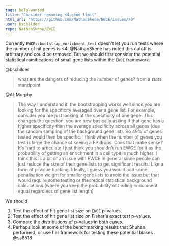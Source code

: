 ```yaml
---
tags: help-wanted
title: "Consider removing <4 gene limit"
html_url: "https://github.com/NathanSkene/EWCE/issues/79"
user: bschilder
repo: NathanSkene/EWCE
---
```


Currently `EWCE::bootstrap_enrichment_test` doesn't let you run tests where the number of hit genes is <4. @NathanSkene has noted this cutoff is arbitrary and could be removed. But we should first consider the potential statistical ramifications of small gene lists within the `EWCE` framework.

@bschilder 
> what are the dangers of reducing the number of genes? from a stats standpoint

@Al-Murphy 
> The way I understand it, the bootstrapping works well since you are looking for the specificity averaged over a gene list. For example, consider you are just looking at the specificity of one gene. This changes the question, you are now basically asking if that gene has a higher specificity than the average specificity across all genes (due the random sampling of the background gene list). So 49% of genes tested would then be specific. I think when the number of genes you test is large the chance of seeing a FP drops. Does that make sense? It's hard to articulate
>I just think you shouldn't run EWCE for it as the probability of getting an enrichment in a cell type is much higher. I think this is a bit of an issue with EWCE in general since people can just reduce the size of their gene lists to get significant results. Like a form of p-value hacking. Ideally, I guess you would add some penalisation weight for smaller gene lists to avoid the issue but that would require some testing or theoretical statistical background calculations (where you keep the probability of finding enrichment equal regardless of gene list length)

We should
1. Test the effect of hit gene list size on `EWCE` p-values.
2. Test the effect of hit gene list size on Fisher's exact test p-values.
3. Compare the distributions of p-values in both cases.
4. Perhaps look at some of the benchmarking results that Shuhan performed, or use her framework for testing these potential biases @ss8518


